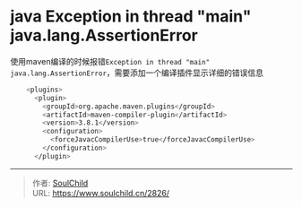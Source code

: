 # java Exception in thread &quot;main&quot; java.lang.AssertionError

<!--more-->
使用maven编译的时候报错`Exception in thread "main" java.lang.AssertionError`，需要添加一个编译插件显示详细的错误信息

```bash
    <plugins>
      <plugin>
        <groupId>org.apache.maven.plugins</groupId>
        <artifactId>maven-compiler-plugin</artifactId>
        <version>3.8.1</version>
        <configuration>
          <forceJavacCompilerUse>true</forceJavacCompilerUse>
        </configuration>
      </plugin>

```


---

> 作者: [SoulChild](https://www.soulchild.cn)  
> URL: https://www.soulchild.cn/2826/  

